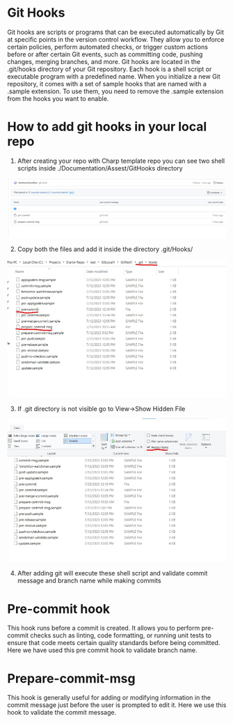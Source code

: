 # Git Hooks 
Git hooks are scripts or programs that can be executed automatically by Git at specific points in the version control workflow. They allow you to enforce certain policies, perform automated checks, or trigger custom actions before or after certain Git events, such as committing code, pushing changes, merging branches, and more.
Git hooks are located in the .git/hooks directory of your Git repository. Each hook is a shell script or executable program with a predefined name. When you initialize a new Git repository, it comes with a set of sample hooks that are named with a .sample extension. To use them, you need to remove the .sample extension from the hooks you want to enable.


# How to add git hooks in your local repo

1. After creating your repo with Charp template repo you can see two shell scripts inside ./Documentation/Assest/GitHooks directory
   
![Step1](https://github.com/solitontech/WebTips_Starter_Repo/blob/main/documentation/assets/gitHooks/Step1.jpg) 

2. Copy both the files and add it inside the directory .git/Hooks/

![Step2](https://github.com/solitontech/WebTips_Starter_Repo/blob/main/documentation/assets/gitHooks/Step2.jpg) 

3. If .git directory is not visible go to View->Show Hidden File

![Step3](https://github.com/solitontech/WebTips_Starter_Repo/blob/main/documentation/assets/gitHooks/Step3.jpg)
   
4. After adding git will execute these shell script and validate commit message and branch name while making commits

# Pre-commit hook
This hook runs before a commit is created. It allows you to perform pre-commit checks such as linting, code formatting, or running unit tests to ensure that code meets certain quality standards before being committed. Here we have used this pre commit hook to validate branch name.

# Prepare-commit-msg
This hook is generally useful for adding or modifying information in the commit message just before the user is prompted to edit it. Here we use this hook to validate the commit message.

